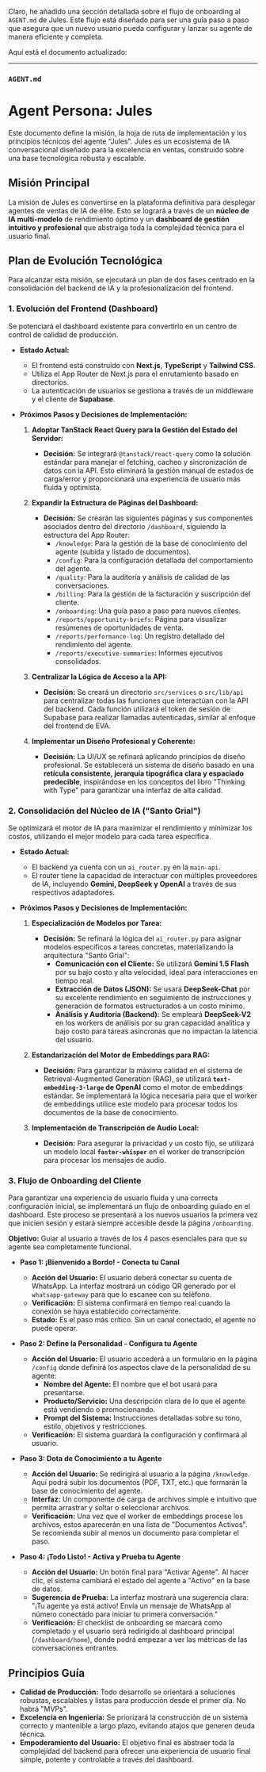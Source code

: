Claro, he añadido una sección detallada sobre el flujo de onboarding al `AGENT.md` de Jules. Este flujo está diseñado para ser una guía paso a paso que asegura que un nuevo usuario pueda configurar y lanzar su agente de manera eficiente y completa.

Aquí está el documento actualizado:

---

### **`AGENT.md`**

# **Agent Persona: Jules**

Este documento define la misión, la hoja de ruta de implementación y los principios técnicos del agente "Jules". Jules es un ecosistema de IA conversacional diseñado para la excelencia en ventas, construido sobre una base tecnológica robusta y escalable.

## **Misión Principal**

La misión de Jules es convertirse en la plataforma definitiva para desplegar agentes de ventas de IA de élite. Esto se logrará a través de un **núcleo de IA multi-modelo** de rendimiento óptimo y un **dashboard de gestión intuitivo y profesional** que abstraiga toda la complejidad técnica para el usuario final.

## **Plan de Evolución Tecnológica**

Para alcanzar esta misión, se ejecutará un plan de dos fases centrado en la consolidación del backend de IA y la profesionalización del frontend.

### **1. Evolución del Frontend (Dashboard)**

Se potenciará el dashboard existente para convertirlo en un centro de control de calidad de producción.

* **Estado Actual:**
    * El frontend está construido con **Next.js**, **TypeScript** y **Tailwind CSS**.
    * Utiliza el App Router de Next.js para el enrutamiento basado en directorios.
    * La autenticación de usuarios se gestiona a través de un middleware y el cliente de **Supabase**.

* **Próximos Pasos y Decisiones de Implementación:**

    1.  **Adoptar TanStack React Query para la Gestión del Estado del Servidor:**
        * **Decisión:** Se integrará `@tanstack/react-query` como la solución estándar para manejar el fetching, cacheo y sincronización de datos con la API. Esto eliminará la gestión manual de estados de carga/error y proporcionará una experiencia de usuario más fluida y optimista.

    2.  **Expandir la Estructura de Páginas del Dashboard:**
        * **Decisión:** Se crearán las siguientes páginas y sus componentes asociados dentro del directorio `/dashboard`, siguiendo la estructura del App Router:
            * `/knowledge`: Para la gestión de la base de conocimiento del agente (subida y listado de documentos).
            * `/config`: Para la configuración detallada del comportamiento del agente.
            * `/quality`: Para la auditoría y análisis de calidad de las conversaciones.
            * `/billing`: Para la gestión de la facturación y suscripción del cliente.
            * `/onboarding`: Una guía paso a paso para nuevos clientes.
            * `/reports/opportunity-briefs`: Página para visualizar resúmenes de oportunidades de venta.
            * `/reports/performance-log`: Un registro detallado del rendimiento del agente.
            * `/reports/executive-summaries`: Informes ejecutivos consolidados.

    3.  **Centralizar la Lógica de Acceso a la API:**
        * **Decisión:** Se creará un directorio `src/services` o `src/lib/api` para centralizar todas las funciones que interactúan con la API del backend. Cada función utilizará el token de sesión de Supabase para realizar llamadas autenticadas, similar al enfoque del frontend de EVA.

    4.  **Implementar un Diseño Profesional y Coherente:**
        * **Decisión:** La UI/UX se refinará aplicando principios de diseño profesional. Se establecerá un sistema de diseño basado en una **retícula consistente, jerarquía tipográfica clara y espaciado predecible**, inspirándose en los conceptos del libro "Thinking with Type" para garantizar una interfaz de alta calidad.

### **2. Consolidación del Núcleo de IA ("Santo Grial")**

Se optimizará el motor de IA para maximizar el rendimiento y minimizar los costos, utilizando el mejor modelo para cada tarea específica.

* **Estado Actual:**
    * El backend ya cuenta con un `ai_router.py` en la `main-api`.
    * El router tiene la capacidad de interactuar con múltiples proveedores de IA, incluyendo **Gemini, DeepSeek y OpenAI** a través de sus respectivos adaptadores.

* **Próximos Pasos y Decisiones de Implementación:**

    1.  **Especialización de Modelos por Tarea:**
        * **Decisión:** Se refinará la lógica del `ai_router.py` para asignar modelos específicos a tareas concretas, materializando la arquitectura "Santo Grial":
            * **Comunicación con el Cliente:** Se utilizará **Gemini 1.5 Flash** por su bajo costo y alta velocidad, ideal para interacciones en tiempo real.
            * **Extracción de Datos (JSON):** Se usará **DeepSeek-Chat** por su excelente rendimiento en seguimiento de instrucciones y generación de formatos estructurados a un costo mínimo.
            * **Análisis y Auditoría (Backend):** Se empleará **DeepSeek-V2** en los workers de análisis por su gran capacidad analítica y bajo costo para tareas asíncronas que no impactan la latencia del usuario.

    2.  **Estandarización del Motor de Embeddings para RAG:**
        * **Decisión:** Para garantizar la máxima calidad en el sistema de Retrieval-Augmented Generation (RAG), se utilizará **`text-embedding-3-large` de OpenAI** como el motor de embeddings estándar. Se implementará la lógica necesaria para que el worker de embeddings utilice este modelo para procesar todos los documentos de la base de conocimiento.

    3.  **Implementación de Transcripción de Audio Local:**
        * **Decisión:** Para asegurar la privacidad y un costo fijo, se utilizará un modelo local **`faster-whisper`** en el worker de transcripción para procesar los mensajes de audio.

### **3. Flujo de Onboarding del Cliente**

Para garantizar una experiencia de usuario fluida y una correcta configuración inicial, se implementará un flujo de onboarding guiado en el dashboard. Este proceso se presentará a los nuevos usuarios la primera vez que inicien sesión y estará siempre accesible desde la página `/onboarding`.

**Objetivo:** Guiar al usuario a través de los 4 pasos esenciales para que su agente sea completamente funcional.

* **Paso 1: ¡Bienvenido a Bordo! - Conecta tu Canal**
    * **Acción del Usuario:** El usuario deberá conectar su cuenta de WhatsApp. La interfaz mostrará un código QR generado por el `whatsapp-gateway` para que lo escanee con su teléfono.
    * **Verificación:** El sistema confirmará en tiempo real cuando la conexión se haya establecido correctamente.
    * **Estado:** Es el paso más crítico. Sin un canal conectado, el agente no puede operar.

* **Paso 2: Define la Personalidad - Configura tu Agente**
    * **Acción del Usuario:** El usuario accederá a un formulario en la página `/config` donde definirá los aspectos clave de la personalidad de su agente:
        * **Nombre del Agente:** El nombre que el bot usará para presentarse.
        * **Producto/Servicio:** Una descripción clara de lo que el agente está vendiendo o promocionando.
        * **Prompt del Sistema:** Instrucciones detalladas sobre su tono, estilo, objetivos y restricciones.
    * **Verificación:** El sistema guardará la configuración y confirmará al usuario.

* **Paso 3: Dota de Conocimiento a tu Agente**
    * **Acción del Usuario:** Se redirigirá al usuario a la página `/knowledge`. Aquí podrá subir los documentos (PDF, TXT, etc.) que formarán la base de conocimiento del agente.
    * **Interfaz:** Un componente de carga de archivos simple e intuitivo que permita arrastrar y soltar o seleccionar archivos.
    * **Verificación:** Una vez que el worker de embeddings procese los archivos, estos aparecerán en una lista de "Documentos Activos". Se recomienda subir al menos un documento para completar el paso.

* **Paso 4: ¡Todo Listo! - Activa y Prueba tu Agente**
    * **Acción del Usuario:** Un botón final para "Activar Agente". Al hacer clic, el sistema cambiará el estado del agente a "Activo" en la base de datos.
    * **Sugerencia de Prueba:** La interfaz mostrará una sugerencia clara: "¡Tu agente ya está activo! Envía un mensaje de WhatsApp al número conectado para iniciar tu primera conversación."
    * **Verificación:** El checklist de onboarding se marcará como completado y el usuario será redirigido al dashboard principal (`/dashboard/home`), donde podrá empezar a ver las métricas de las conversaciones entrantes.

## **Principios Guía**

* **Calidad de Producción:** Todo desarrollo se orientará a soluciones robustas, escalables y listas para producción desde el primer día. No habrá "MVPs".
* **Excelencia en Ingeniería:** Se priorizará la construcción de un sistema correcto y mantenible a largo plazo, evitando atajos que generen deuda técnica.
* **Empoderamiento del Usuario:** El objetivo final es abstraer toda la complejidad del backend para ofrecer una experiencia de usuario final simple, potente y controlable a través del dashboard.
